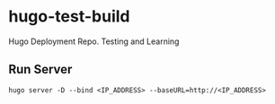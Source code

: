 # hugo-test-build
Hugo Deployment Repo. Testing and Learning

## Run Server
```
hugo server -D --bind <IP_ADDRESS> --baseURL=http://<IP_ADDRESS>
```